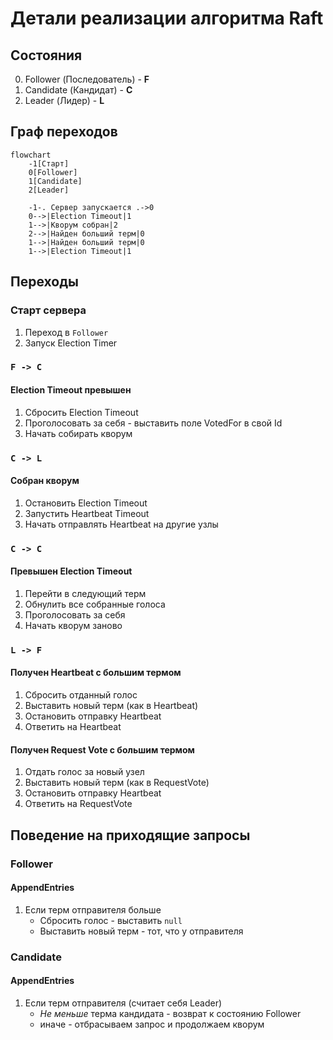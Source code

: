 # Детали реализации алгоритма Raft

## Состояния

0. Follower (Последователь) - **F**
1. Candidate (Кандидат) - **C**
2. Leader (Лидер) - **L**

## Граф переходов

```mermaid
flowchart 
    -1[Старт]
    0[Follower]
    1[Candidate]
    2[Leader]
    
    -1-. Сервер запускается .->0
    0-->|Election Timeout|1
    1-->|Кворум собран|2
    2-->|Найден больший терм|0
    1-->|Найден больший терм|0
    1-->|Election Timeout|1
```

## Переходы

### Старт сервера

1. Переход в `Follower`
2. Запуск Election Timer

### `F -> C`

#### Election Timeout превышен

1. Сбросить Election Timeout
2. Проголосовать за себя - выставить поле VotedFor в свой Id
3. Начать собирать кворум 

### `C -> L`

#### Собран кворум

1. Остановить Election Timeout
2. Запустить Heartbeat Timeout
3. Начать отправлять Heartbeat на другие узлы

### `C -> C`

#### Превышен Election Timeout

1. Перейти в следующий терм
2. Обнулить все собранные голоса
3. Проголосовать за себя
4. Начать кворум заново

### `L -> F`

#### Получен Heartbeat с большим термом

1. Сбросить отданный голос
2. Выставить новый терм (как в Heartbeat)
3. Остановить отправку Heartbeat
4. Ответить на Heartbeat

#### Получен Request Vote с большим термом

1. Отдать голос за новый узел 
2. Выставить новый терм (как в RequestVote)
3. Остановить отправку Heartbeat
4. Ответить на RequestVote

## Поведение на приходящие запросы

### Follower

#### AppendEntries

1. Если терм отправителя больше
    - Сбросить голос - выставить `null`
    - Выставить новый терм - тот, что у отправителя


### Candidate

#### AppendEntries

1. Если терм отправителя (считает себя Leader) 
   - _Не меньше_ терма кандидата - возврат к состоянию Follower
   - иначе - отбрасываем запрос и продолжаем кворум

   



